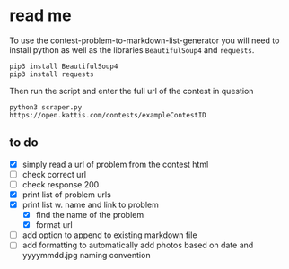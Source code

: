 # read me

To use the contest-problem-to-markdown-list-generator you will need to install python as well as the libraries `BeautifulSoup4` and `requests`.

```
pip3 install BeautifulSoup4
pip3 install requests
```

Then run the script and enter the full url of the contest in question

```
python3 scraper.py
https://open.kattis.com/contests/exampleContestID
```

## to do

- [x] simply read a url of problem from the contest html
- [ ] check correct url
- [ ] check response 200
- [x] print list of problem urls
- [x] print list w. name and link to problem
  - [x] find the name of the problem
  - [x] format url
- [ ] add option to append to existing markdown file
- [ ] add formatting to automatically add photos based on date and yyyymmdd.jpg naming convention
